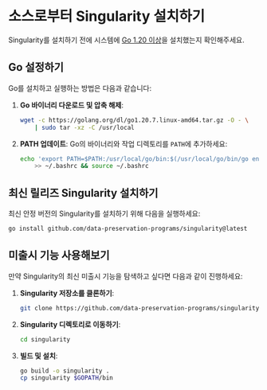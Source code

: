 # 소스로부터 Singularity 설치하기

Singularity를 설치하기 전에 시스템에 [Go 1.20 이상](https://golang.org/dl/)을 설치했는지 확인해주세요.

## Go 설정하기

Go를 설치하고 실행하는 방법은 다음과 같습니다:

1. **Go 바이너리 다운로드 및 압축 해제**:
    ```bash
    wget -c https://golang.org/dl/go1.20.7.linux-amd64.tar.gz -O - \
        | sudo tar -xz -C /usr/local
    ```

2. **PATH 업데이트**:
   Go의 바이너리와 작업 디렉토리를 `PATH`에 추가하세요:
    ```bash
    echo 'export PATH=$PATH:/usr/local/go/bin:$(/usr/local/go/bin/go env GOPATH)/bin' \
        >> ~/.bashrc && source ~/.bashrc
    ```

## 최신 릴리즈 Singularity 설치하기

최신 안정 버전의 Singularity를 설치하기 위해 다음을 실행하세요:
```bash
go install github.com/data-preservation-programs/singularity@latest
```

## 미출시 기능 사용해보기

만약 Singularity의 최신 미출시 기능을 탐색하고 싶다면 다음과 같이 진행하세요:

1. **Singularity 저장소를 클론하기**:
    ```bash
    git clone https://github.com/data-preservation-programs/singularity.git
    ```
2. **Singularity 디렉토리로 이동하기**:
    ```bash
    cd singularity
    ```
3. **빌드 및 설치**:
    ```bash
    go build -o singularity .
    cp singularity $GOPATH/bin
    ```
